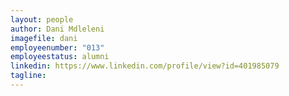 ```yaml
---
layout: people
author: Dani Mdleleni
imagefile: dani
employeenumber: "013"
employeestatus: alumni
linkedin: https://www.linkedin.com/profile/view?id=401985079
tagline: 
---
```

